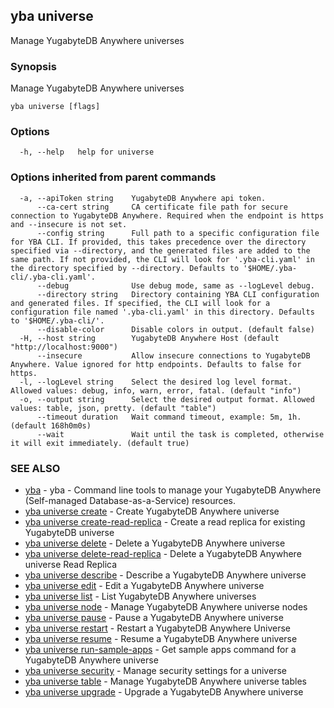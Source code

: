 ## yba universe

Manage YugabyteDB Anywhere universes

### Synopsis

Manage YugabyteDB Anywhere universes

```
yba universe [flags]
```

### Options

```
  -h, --help   help for universe
```

### Options inherited from parent commands

```
  -a, --apiToken string    YugabyteDB Anywhere api token.
      --ca-cert string     CA certificate file path for secure connection to YugabyteDB Anywhere. Required when the endpoint is https and --insecure is not set.
      --config string      Full path to a specific configuration file for YBA CLI. If provided, this takes precedence over the directory specified via --directory, and the generated files are added to the same path. If not provided, the CLI will look for '.yba-cli.yaml' in the directory specified by --directory. Defaults to '$HOME/.yba-cli/.yba-cli.yaml'.
      --debug              Use debug mode, same as --logLevel debug.
      --directory string   Directory containing YBA CLI configuration and generated files. If specified, the CLI will look for a configuration file named '.yba-cli.yaml' in this directory. Defaults to '$HOME/.yba-cli/'.
      --disable-color      Disable colors in output. (default false)
  -H, --host string        YugabyteDB Anywhere Host (default "http://localhost:9000")
      --insecure           Allow insecure connections to YugabyteDB Anywhere. Value ignored for http endpoints. Defaults to false for https.
  -l, --logLevel string    Select the desired log level format. Allowed values: debug, info, warn, error, fatal. (default "info")
  -o, --output string      Select the desired output format. Allowed values: table, json, pretty. (default "table")
      --timeout duration   Wait command timeout, example: 5m, 1h. (default 168h0m0s)
      --wait               Wait until the task is completed, otherwise it will exit immediately. (default true)
```

### SEE ALSO

* [yba](yba.md)	 - yba - Command line tools to manage your YugabyteDB Anywhere (Self-managed Database-as-a-Service) resources.
* [yba universe create](yba_universe_create.md)	 - Create YugabyteDB Anywhere universe
* [yba universe create-read-replica](yba_universe_create-read-replica.md)	 - Create a read replica for existing YugabyteDB universe
* [yba universe delete](yba_universe_delete.md)	 - Delete a YugabyteDB Anywhere universe
* [yba universe delete-read-replica](yba_universe_delete-read-replica.md)	 - Delete a YugabyteDB Anywhere universe Read Replica
* [yba universe describe](yba_universe_describe.md)	 - Describe a YugabyteDB Anywhere universe
* [yba universe edit](yba_universe_edit.md)	 - Edit a YugabyteDB Anywhere universe
* [yba universe list](yba_universe_list.md)	 - List YugabyteDB Anywhere universes
* [yba universe node](yba_universe_node.md)	 - Manage YugabyteDB Anywhere universe nodes
* [yba universe pause](yba_universe_pause.md)	 - Pause a YugabyteDB Anywhere universe
* [yba universe restart](yba_universe_restart.md)	 - Restart a YugabyteDB Anywhere Universe
* [yba universe resume](yba_universe_resume.md)	 - Resume a YugabyteDB Anywhere universe
* [yba universe run-sample-apps](yba_universe_run-sample-apps.md)	 - Get sample apps command for a YugabyteDB Anywhere universe
* [yba universe security](yba_universe_security.md)	 - Manage security settings for a universe
* [yba universe table](yba_universe_table.md)	 - Manage YugabyteDB Anywhere universe tables
* [yba universe upgrade](yba_universe_upgrade.md)	 - Upgrade a YugabyteDB Anywhere universe

